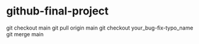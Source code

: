 # github-final-project
git checkout main
git pull origin main
git checkout your_bug-fix-typo_name
git merge main

